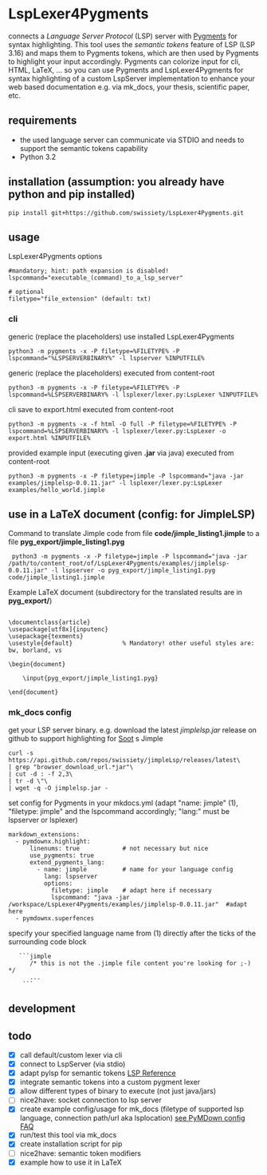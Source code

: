 # LspLexer4Pygments
connects a *Language Server Protocol* (LSP) server with [Pygments](https://github.com/pygments/pygments) for syntax highlighting.
This tool uses the *semantic tokens* feature of LSP (LSP 3.16) and maps them to Pygments tokens, which are then used by Pygments to highlight your input accordingly.
Pygments can colorize input for cli, HTML, LaTeX, ... so you can use Pygments and LspLexer4Pygments for syntax highlighting of a custom LspServer implementation to enhance your web based documentation e.g. via mk_docs, your thesis, scientific paper, etc.

## requirements
- the used language server can communicate via STDIO and needs to support the semantic tokens capability
- Python 3.2

## installation (assumption: you already have python and pip installed)
``` 
pip install git+https://github.com/swissiety/LspLexer4Pygments.git
```

## usage
LspLexer4Pygments options
```
#mandatory; hint: path expansion is disabled!
lspcommand="executable_(command)_to_a_lsp_server"

# optional
filetype="file_extension" (default: txt) 
```

### cli
generic (replace the placeholders) use installed LspLexer4Pygments
```
python3 -m pygments -x -P filetype=%FILETYPE% -P lspcommand="%LSPSERVERBINARY%" -l lspserver %INPUTFILE%

```

generic (replace the placeholders) executed from content-root
```
python3 -m pygments -x -P filetype=%FILETYPE% -P lspcommand=%LSPSERVERBINARY% -l lsplexer/lexer.py:LspLexer %INPUTFILE%
```

cli save to export.html executed from content-root
```
python3 -m pygments -x -f html -O full -P filetype=%FILETYPE% -P lspcommand=%LSPSERVERBINARY% -l lsplexer/lexer.py:LspLexer -o export.html %INPUTFILE%
```

provided example input (executing given **.jar** via java) executed from content-root
```
python3 -m pygments -x -P filetype=jimple -P lspcommand="java -jar examples/jimplelsp-0.0.11.jar" -l lsplexer/lexer.py:LspLexer examples/hello_world.jimple
```

## use in a LaTeX document (config: for **JimpleLSP**)
Command to translate Jimple code from file **code/jimple_listing1.jimple** to a file **pyg_export/jimple_listing1.pyg**
```
 python3 -m pygments -x -P filetype=jimple -P lspcommand="java -jar /path/to/content_root/of/LspLexer4Pygments/examples/jimplelsp-0.0.11.jar" -l lspserver -o pyg_export/jimple_listing1.pyg code/jimple_listing1.jimple
```

Example LaTeX document (subdirectory for the translated results are in **pyg_export/**)
```

\documentclass{article}
\usepackage[utf8x]{inputenc}
\usepackage{texments}
\usestyle{default} 				% Mandatory! other useful styles are: bw, borland, vs

\begin{document}

	\input{pyg_export/jimple_listing1.pyg}

\end{document}

```


### mk_docs config
get your LSP server binary. e.g. download the latest *jimplelsp.jar* release on github to support highlighting for [Soot](https://github.com/soot-oss/soot) s Jimple
```
curl -s https://api.github.com/repos/swissiety/jimpleLsp/releases/latest\
| grep "browser_download_url.*jar"\
| cut -d : -f 2,3\
| tr -d \"\
| wget -q -O jimplelsp.jar -
```

set config for Pygments in your mkdocs.yml (adapt "name: jimple" (1), "filetype: jimple" and the lspcommand accordingly; "lang:" must be lspserver or lsplexer)
```
markdown_extensions:
  - pymdownx.highlight:
      linenums: true            # not necessary but nice
      use_pygments: true
      extend_pygments_lang:
        - name: jimple          # name for your language config
          lang: lspserver
          options:
            filetype: jimple    # adapt here if necessary
            lspcommand: "java -jar /workspace/LspLexer4Pygments/examples/jimplelsp-0.0.11.jar"  #adapt here 
  - pymdownx.superfences
```

specify your specified language name from (1) directly after the ticks of the surrounding code block
```
   ```jimple
      /* this is not the .jimple file content you're looking for ;-) */
      ...
    ```
```


## development
## todo
- [x] call default/custom lexer via cli
- [x] connect to LspServer (via stdio)
- [x] adapt pylsp for semantic tokens [LSP Reference](https://microsoft.github.io/language-server-protocol/specifications/specification-current/#textDocument_semanticTokens)
- [x] integrate semantic tokens into a custom pygment lexer
- [x]  allow different types of binary to execute (not just java/jars)
- [ ] nice2have: socket connection to lsp server
- [x] create example config/usage for mk_docs  (filetype of supported lsp language, connection path/url aka lsplocation)
  [see PyMDown config FAQ](https://facelessuser.github.io/PyMdown/user-guide/general-usage/#configuration-file)
- [x] run/test this tool via mk_docs
- [x] create installation script for pip
- [ ] nice2have: semantic token modifiers
- [x] example how to use it in LaTeX